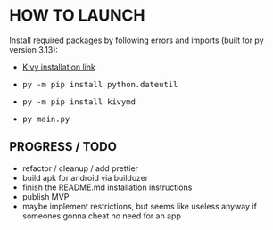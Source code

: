 # HOW TO LAUNCH  
Install required packages by following errors and imports (built for py version 3.13):  
* [Kivy installation link](https://kivy.org/doc/stable/gettingstarted/installation.html)  
* <pre>py -m pip install python.dateutil</pre>  
* <pre>py -m pip install kivymd</pre>
* <pre>py main.py</pre>
  
## PROGRESS / TODO  
* refactor / cleanup / add prettier  
* build apk for android via buildozer  
* finish the README.md installation instructions  
* publish MVP  
* maybe implement restrictions, but seems like useless anyway if someones gonna cheat no need for an app  
